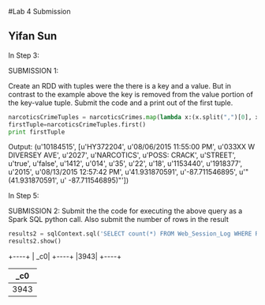 #Lab 4 Submission 
## Yifan Sun

In Step 3:

SUBMISSION 1:

Create an RDD with tuples were the there is a key and a value. But in contrast to the example above the key is removed from the value portion of the key-value tuple. Submit the code and a print out of the first tuple.

```python
narcoticsCrimeTuples = narcoticsCrimes.map(lambda x:(x.split(",")[0], x.split(",")[1:]))
firstTuple=narcoticsCrimeTuples.first()
print firstTuple
```
Output:
(u'10184515', [u'HY372204', u'08/06/2015 11:55:00 PM', u'033XX W DIVERSEY AVE', u'2027', u'NARCOTICS', u'POSS: CRACK', u'STREET', u'true', u'false', u'1412', u'014', u'35', u'22', u'18', u'1153440', u'1918377', u'2015', u'08/13/2015 12:57:42 PM', u'41.931870591', u'-87.711546895', u'"(41.931870591', u' -87.711546895)"'])


In Step 5:

SUBMISSION 2: Submit the the code for executing the above query as a Spark SQL python call. Also submit the number of rows in the result

```python
results2 = sqlContext.sql('SELECT count(*) FROM Web_Session_Log WHERE REFERERURL = "http://www.ebay.com"')
results2.show()
```
+----+
| _c0|
+----+
|3943|
+----+

| _c0		|
|-------------|
|	3943			|
